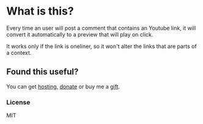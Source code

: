 # What is this?

Every time an user will post a comment that contains an Youtube link, it will convert it automatically to a preview that will play on click.

It works only if the link is oneliner, so it won't alter the links that are parts of a context.

## Found this useful?

You can get [hosting](https://m.do.co/c/c95a44d0e992), [donate](https://www.paypal.me/iamntz) or buy me a [gift](http://iamntz.com/wishlist).

### License

MIT
